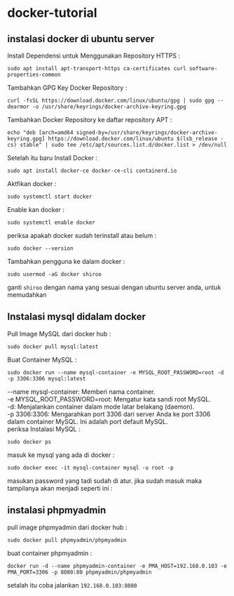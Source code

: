 # docker-tutorial  
## instalasi docker di ubuntu server  
Install Dependensi untuk Menggunakan Repository HTTPS :
```
sudo apt install apt-transport-https ca-certificates curl software-properties-common
```
Tambahkan GPG Key Docker Repository :
```
curl -fsSL https://download.docker.com/linux/ubuntu/gpg | sudo gpg --dearmor -o /usr/share/keyrings/docker-archive-keyring.gpg
```
Tambahkan Docker Repository ke daftar repository APT :
```
echo "deb [arch=amd64 signed-by=/usr/share/keyrings/docker-archive-keyring.gpg] https://download.docker.com/linux/ubuntu $(lsb_release -cs) stable" | sudo tee /etc/apt/sources.list.d/docker.list > /dev/null
```
Setelah itu baru Install Docker :
```
sudo apt install docker-ce docker-ce-cli containerd.io
```
Aktfikan docker :
```
sudo systemctl start docker
```
Enable kan docker :
```
sudo systemctl enable docker
```
periksa apakah docker sudah terinstall atau belum :
```
sudo docker --version
```
Tambahkan pengguna ke dalam docker :
```
sudo usermod -aG docker shiroo
```
ganti `shiroo` dengan nama yang sesuai dengan ubuntu server anda, untuk memudahkan  

## Instalasi mysql didalam docker  
Pull Image MySQL dari docker hub :
```
sudo docker pull mysql:latest
```
Buat Container MySQL :
```
sudo docker run --name mysql-container -e MYSQL_ROOT_PASSWORD=root -d -p 3306:3306 mysql:latest
```
--name mysql-container: Memberi nama container.  
-e MYSQL_ROOT_PASSWORD=root: Mengatur kata sandi root MySQL.    
-d: Menjalankan container dalam mode latar belakang (daemon).  
-p 3306:3306: Mengarahkan port 3306 dari server Anda ke port 3306 dalam container MySQL. Ini adalah port default MySQL.  
periksa Instalasi MySQL :
```
sudo docker ps
```
masuk ke mysql yang ada di docker :
```
sudo docker exec -it mysql-container mysql -u root -p
```
masukan password yang tadi sudah di atur. jika sudah masuk maka tampilanya akan menjadi seperti ini :

## instalasi phpmyadmin  
pull image phpmyadmin dari docker hub :
```
sudo docker pull phpmyadmin/phpmyadmin
```
buat container phpmyadmin :
```
docker run -d --name phpmyadmin-container -e PMA_HOST=192.168.0.103 -e PMA_PORT=3306 -p 8080:80 phpmyadmin/phpmyadmin
```
setalah itu coba jalankan `192.168.0.103:8080`
